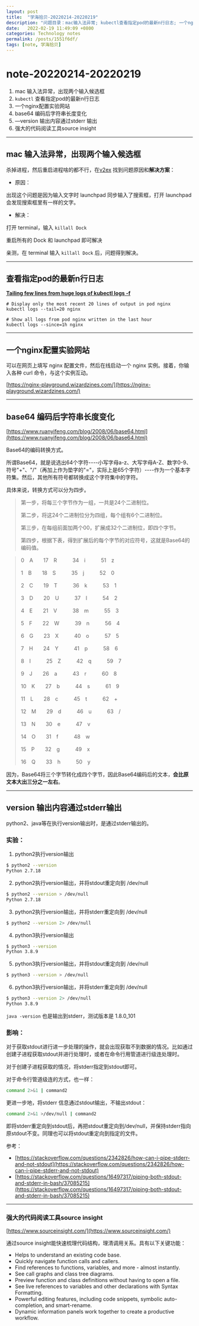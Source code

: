 ```yaml
---
layout: post
title:  "学海拾贝-20220214-20220219"
description: "问题目录：mac输入法异常; kubectl查看指定pod的最新n行日志; 一个nginx配置实验网站; base64 编码后字符串长度变化; —version 输出内容通过stderr 输出; 强大的代码阅读工具source insight"
date:   2022-02-19 11:49:09 +0800
categories: Technology notes
permalink: /posts/1551f6df/
tags: [note, 学海拾贝]
---
```


# note-20220214-20220219

1. mac 输入法异常，出现两个输入候选框
2. `kubectl` 查看指定pod的最新n行日志
3. 一个nginx配置实验网站
4. base64 编码后字符串长度变化
5. —version 输出内容通过stderr 输出
6. 强大的代码阅读工具source insight

---

## mac 输入法异常，出现两个输入候选框

杀掉进程，然后重启进程啥的都不行，在[v2ex](https://www.v2ex.com/t/526071) 找到问题原因和**解决方案**：

- 原因：

出现这个问题是因为输入文字时 launchpad 同步输入了搜索框，打开 launchpad 会发现搜索框里有一样的文字。

- 解决：

打开 terminal，输入  `killall Dock`

重启所有的 Dock 和 launchpad 即可解决

亲测，在 terminal 输入 `killall Dock` 后，问题得到解决。

---

## 查看指定pod的最新n行日志

**[Tailing few lines from huge logs of kubectl logs -f](https://stackoverflow.com/questions/51835066/tailing-few-lines-from-huge-logs-of-kubectl-logs-f)**

```
# Display only the most recent 20 lines of output in pod nginx
kubectl logs --tail=20 nginx

# Show all logs from pod nginx written in the last hour
kubectl logs --since=1h nginx
```

---

## 一个nginx配置实验网站

可以在网页上填写 nginx 配置文件，然后在线启动一个 nginx 实例。接着，你输入各种 curl 命令，与这个实例互动。

[https://nginx-playground.wizardzines.com/](https://nginx-playground.wizardzines.com/)

---

## base64 编码后字符串长度变化

[https://www.ruanyifeng.com/blog/2008/06/base64.html](https://www.ruanyifeng.com/blog/2008/06/base64.html)

Base64的编码转换方式。

所谓Base64，就是说选出64个字符----小写字母a-z、大写字母A-Z、数字0-9、符号"+"、"/"（再加上作为垫字的"="，实际上是65个字符）----作为一个基本字符集。然后，其他所有符号都转换成这个字符集中的字符。

具体来说，转换方式可以分为四步。

> 第一步，将每三个字节作为一组，一共是24个二进制位。
> 
> 
> 第二步，将这24个二进制位分为四组，每个组有6个二进制位。
> 
> 第三步，在每组前面加两个00，扩展成32个二进制位，即四个字节。
> 
> 第四步，根据下表，得到扩展后的每个字节的对应符号，这就是Base64的编码值。
> 

> 0　A　　17　R　　　34　i　　　51　z
> 
> 
> 1　B　　18　S　　　35　j　　　52　0
> 
> 2　C　　19　T　　　36　k　　　53　1
> 
> 3　D　　20　U　　　37　l　　　54　2
> 
> 4　E　　21　V　　　38　m　　　55　3
> 
> 5　F　　22　W　　　39　n　　　56　4
> 
> 6　G　　23　X　　　40　o　　　57　5
> 
> 7　H　　24　Y　　　41　p　　　58　6
> 
> 8　I　　　25　Z　　　42　q　　　59　7
> 
> 9　J　　26　a　　　43　r　　　60　8
> 
> 10　K　　27　b　　　44　s　　　61　9
> 
> 11　L　　28　c　　　45　t　　　62　+
> 
> 12　M　　29　d　　　46　u　　　63　/
> 
> 13　N　　30　e　　　47　v
> 
> 14　O　　31　f　　　48　w
> 
> 15　P　　32　g　　　49　x
> 
> 16　Q　　33　h　　　50　y
> 

因为，Base64将三个字节转化成四个字节，因此Base64编码后的文本，**会比原文本大出三分之一左右**。

---

## version 输出内容通过stderr输出

python2、java等在执行version输出时，是通过stderr输出的。

### 实验：

1. python2执行version输出

```bash
$ python2 --version
Python 2.7.18
```

2. python2执行version输出，并将stdout重定向到 /dev/null

```bash
$ python2 --version > /dev/null
Python 2.7.18
```

3. python2执行version输出，并将stderr重定向到 /dev/null

```bash
$ python2 --version 2> /dev/null

```

4. python3执行version输出

```bash
$ python3 --version             
Python 3.8.9
```

5. python3执行version输出，并将stdout重定向到 /dev/null

```bash
$ python3 --version > /dev/null

```

6. python3执行version输出，并将stderr重定向到 /dev/null

```bash
$ python3 --version 2> /dev/null
Python 3.8.9
```

`java -version` 也是输出到stderr，测试版本是 1.8.0_101

### 影响：

对于获取stdout进行进一步处理的操作，就会出现获取不到数据的情况。比如通过创建子进程获取stdout并进行处理时，或者在命令行用管道进行级连处理时。

对于创建子进程获取的情况，将stderr指定到stdout即可。

对于命令行管道级连的方式，也一样：

```bash
command 2>&1 | command2
```

更进一步地，将stderr 信息通过stdout输出，不输出stdout： 

```bash
command 2>&1 >/dev/null | command2
```

即将stderr重定向到stdout后，再把stdout重定向到/dev/null，并保持stderr指向原stdout不变。同理也可以将stdout重定向到指定的文件。

参考：

- [https://stackoverflow.com/questions/2342826/how-can-i-pipe-stderr-and-not-stdout](https://stackoverflow.com/questions/2342826/how-can-i-pipe-stderr-and-not-stdout)
- [https://stackoverflow.com/questions/16497317/piping-both-stdout-and-stderr-in-bash/37085215](https://stackoverflow.com/questions/16497317/piping-both-stdout-and-stderr-in-bash/37085215)

---

### 强大的代码阅读工具source insight

[https://www.sourceinsight.com/](https://www.sourceinsight.com/)

通过source insight能快速梳理代码结构，理清调用关系。具有以下关键功能：

- Helps to understand an existing code base.
- Quickly navigate function calls and callers.
- Find references to functions, variables, and more - almost instantly.
- See call graphs and class tree diagrams.
- Preview function and class definitions without having to open a file.
- See live references to variables and other declarations with Syntax Formatting.
- Powerful editing features, including code snippets, symbolic auto-completion, and smart-rename.
- Dynamic information panels work together to create a productive workflow.
